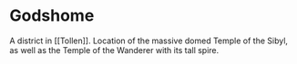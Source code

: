 # Godshome

A district in [[Tollen]]. Location of the massive domed Temple of the Sibyl, as well as the Temple of the Wanderer with its tall spire. 